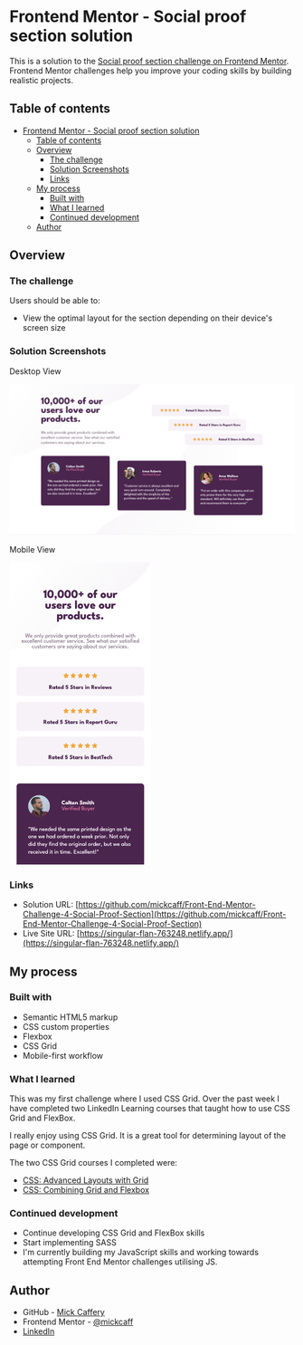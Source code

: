 # Frontend Mentor - Social proof section solution

This is a solution to the [Social proof section challenge on Frontend Mentor](https://www.frontendmentor.io/challenges/social-proof-section-6e0qTv_bA). Frontend Mentor challenges help you improve your coding skills by building realistic projects. 

## Table of contents

- [Frontend Mentor - Social proof section solution](#frontend-mentor---social-proof-section-solution)
  - [Table of contents](#table-of-contents)
  - [Overview](#overview)
    - [The challenge](#the-challenge)
    - [Solution Screenshots](#solution-screenshots)
    - [Links](#links)
  - [My process](#my-process)
    - [Built with](#built-with)
    - [What I learned](#what-i-learned)
    - [Continued development](#continued-development)
  - [Author](#author)


## Overview

### The challenge

Users should be able to:

- View the optimal layout for the section depending on their device's screen size

### Solution Screenshots

Desktop View

![Desktop view screenshot](./images/final-desktop.png)

Mobile View

<img src="./images/final-mobile.png" alt="Mobile view screenshot" width="250px">

### Links

- Solution URL: [https://github.com/mickcaff/Front-End-Mentor-Challenge-4-Social-Proof-Section](https://github.com/mickcaff/Front-End-Mentor-Challenge-4-Social-Proof-Section)
- Live Site URL: [https://singular-flan-763248.netlify.app/](https://singular-flan-763248.netlify.app/)

## My process

### Built with

- Semantic HTML5 markup
- CSS custom properties
- Flexbox
- CSS Grid
- Mobile-first workflow


### What I learned

This was my first challenge where I used CSS Grid. Over the past week I have completed two LinkedIn Learning courses that taught how to use CSS Grid and FlexBox. 

I really enjoy using CSS Grid. It is a great tool for determining layout of the page or component. 

The two CSS Grid courses I completed were:

- [CSS: Advanced Layouts with Grid](https://www.linkedin.com/learning/css-advanced-layouts-with-grid)
- [CSS: Combining Grid and Flexbox](https://www.linkedin.com/learning/css-combining-grid-and-flexbox)


### Continued development

- Continue developing CSS Grid and FlexBox skills
- Start implementing SASS
- I'm currently building my JavaScript skills and working towards attempting Front End Mentor challenges utilising JS.


## Author

- GitHub - [Mick Caffery](https://github.com/mickcaff)
- Frontend Mentor - [@mickcaff](https://www.frontendmentor.io/profile/mickcaff)
- [LinkedIn](https://www.linkedin.com/in/mcaffery/)

